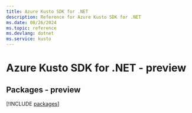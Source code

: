 ```yaml
---
title: Azure Kusto SDK for .NET
description: Reference for Azure Kusto SDK for .NET
ms.date: 08/26/2024
ms.topic: reference
ms.devlang: dotnet
ms.service: kusto
---
```

# Azure Kusto SDK for .NET - preview
## Packages - preview
[!INCLUDE [packages](kusto-index.md)]